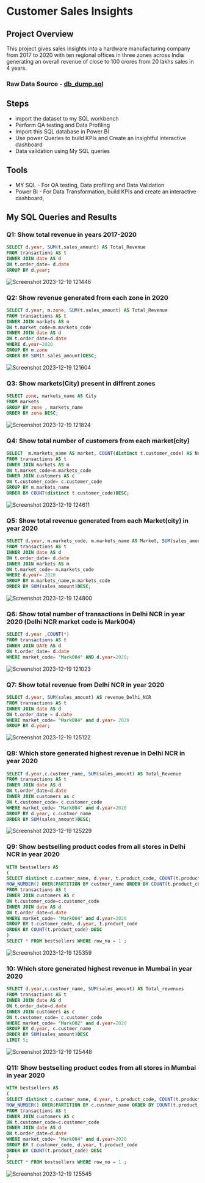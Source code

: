 # Customer Sales Insights

## Project Overview

This project gives sales insights into a hardware manufacturing company from 2017 to 2020 with ten regional offices in three zones across India generating an overall revenue of close to 100 crores from 20 lakhs sales in 4 years.

### Raw Data Source - [db_dump.sql](db_dump.sql)

## Steps

- import the dataset to my SQL workbench
- Perform QA testing and Data Profiling
- Import this SQL database in Power BI
- Use power Queries to build KPIs and Create an insightful interactive dashboard
- Data validation using My SQL queries

## Tools

- MY SQL - For QA testing, Data profiling and Data Validation
- Power BI - For Data Transformation, build KPIs and create an interactive dashboard,

## My SQL Queries and Results



### Q1: Show total revenue in years 2017-2020
```SQL
SELECT d.year, SUM(t.sales_amount) AS Total_Revenue
FROM transactions AS t
INNER JOIN date AS d
ON t.order_date= d.date
GROUP BY d.year;
```
![Screenshot 2023-12-19 121446](https://github.com/SushantKG/Customer-Sales-Insights/assets/152982735/b479441a-fce8-43d6-95ee-13907f2f18e6)




### Q2: Show revenue generated from each zone in 2020
```sql
SELECT d.year, m.zone, SUM(t.sales_amount) AS Total_Revenue
FROM transactions AS t
INNER JOIN markets AS m
ON t.market_code=m.markets_code
INNER JOIN date AS d
ON t.order_date=d.date
WHERE d.year=2020
GROUP BY m.zone
ORDER BY SUM(t.sales_amount)DESC;
```
![Screenshot 2023-12-19 121604](https://github.com/SushantKG/Customer-Sales-Insights/assets/152982735/9ba52e63-a1d8-488d-aa08-30618c24f2ff)


### Q3: Show markets(City) present in diffrent zones
```sql
SELECT zone, markets_name AS City
FROM markets
GROUP BY zone , markets_name
ORDER BY zone DESC;
```

![Screenshot 2023-12-19 121824](https://github.com/SushantKG/Customer-Sales-Insights/assets/152982735/6c339712-d91c-43f0-b85b-c875d458c2e8)



### Q4: Show total number of customers from each market(city)
```sql
SELECT  m.markets_name AS market, COUNT(distinct t.customer_code) AS No_of_Customers
FROM transactions AS t
INNER JOIN markets AS m
ON t.market_code=m.markets_code
INNER JOIN customers AS c
ON t.customer_code= c.customer_code
GROUP BY m.markets_name
ORDER BY COUNT(distinct t.customer_code)DESC;
```
![Screenshot 2023-12-19 124611](https://github.com/SushantKG/Customer-Sales-Insights/assets/152982735/6971223e-0a5c-482c-b474-ec6341d2f62c)



### Q5: Show total revenue generated from each Market(city) in year 2020
```sql
SELECT d.year, m.markets_code, m.markets_name AS Market, SUM(sales_amount) AS Total_Revenue
FROM transactions AS t
INNER JOIN date AS d
ON t.order_date= d.date
INNER JOIN markets AS m
ON t.market_code= m.markets_code
WHERE d.year= 2020
GROUP BY m.markets_name,m.markets_code
ORDER BY SUM(sales_amount)DESC;
```
![Screenshot 2023-12-19 124800](https://github.com/SushantKG/Customer-Sales-Insights/assets/152982735/e3d288eb-9f29-4059-880f-b5ce66b74460)



### Q6: Show total number of transactions in Delhi NCR in year 2020 (Delhi NCR market code is Mark004)
```sql
SELECT d.year ,COUNT(*) 
FROM transactions AS t
INNER JOIN DATE AS d
ON t.order_date= d.date
WHERE market_code= "Mark004" AND d.year=2020;
```
![Screenshot 2023-12-19 121023](https://github.com/SushantKG/Customer-Sales-Insights/assets/152982735/02b3da05-1fdf-444e-9c23-1db53fc8c7c7)



### Q7: Show total revenue from Delhi NCR in year 2020
```sql
SELECT d.year, SUM(sales_amount) AS revenue_Delhi_NCR
FROM transactions AS t
INNER JOIN date AS d
ON t.order_date = d.date
WHERE market_code= "Mark004" and d.year= 2020
GROUP BY d.year;
```
![Screenshot 2023-12-19 125122](https://github.com/SushantKG/Customer-Sales-Insights/assets/152982735/e268cbbb-83c3-4728-b265-67c060a0b458)



### Q8: Which store generated highest revenue in Delhi NCR in year 2020
```sql
SELECT d.year,c.custmer_name, SUM(sales_amount) AS Total_Revenue
FROM transactions AS t
INNER JOIN date AS d
ON t.order_date=d.date
INNER JOIN customers as c
ON t.customer_code= c.customer_code
WHERE market_code= "Mark004" and d.year=2020
GROUP BY d.year, c.custmer_name
ORDER BY SUM(sales_amount)DESC;
```
![Screenshot 2023-12-19 125229](https://github.com/SushantKG/Customer-Sales-Insights/assets/152982735/7f053aa7-667f-401a-879c-9ef93b2cd365)


### Q9: Show bestselling product codes from all stores in Delhi NCR in year 2020
```sql
WITH bestsellers AS
(
SELECT distinct c.custmer_name, d.year, t.product_code, COUNT(t.product_code) AS Total_Sales,
ROW_NUMBER() OVER(PARTITION BY custmer_name ORDER BY COUNT(t.product_code) DESC) AS row_no
FROM transactions AS t
INNER JOIN customers AS c
ON t.customer_code=c.customer_code
INNER JOIN date AS d
ON t.order_date=d.date
WHERE market_code= "Mark004" and d.year=2020
GROUP BY t.customer_code, d.year, t.product_code
ORDER BY COUNT(t.product_code) DESC
)
SELECT * FROM bestsellers WHERE row_no = 1 ;
```
![Screenshot 2023-12-19 125359](https://github.com/SushantKG/Customer-Sales-Insights/assets/152982735/7956caaf-70fa-4e17-9fdf-4442ab6cfdfe)


### 10: Which store generated highest revenue in Mumbai in year 2020 
```sql
SELECT d.year,c.custmer_name, SUM(sales_amount) AS Total_revenues
FROM transactions AS t
INNER JOIN date AS d
ON t.order_date=d.date
INNER JOIN customers as c
ON t.customer_code= c.customer_code
WHERE market_code= "Mark002" and d.year=2020
GROUP BY d.year, c.custmer_name
ORDER BY SUM(sales_amount)DESC
LIMIT 5;
```
![Screenshot 2023-12-19 125448](https://github.com/SushantKG/Customer-Sales-Insights/assets/152982735/5f2c5dbe-13d0-4e2c-b96b-731f2e26d944)


### Q11: Show bestselling product codes from all stores in Mumbai in year 2020 
```sql
WITH bestsellers AS
(
SELECT distinct c.custmer_name, d.year, t.product_code, COUNT(t.product_code) AS Total_sales,
ROW_NUMBER() OVER(PARTITION BY c.custmer_name ORDER BY COUNT(t.product_code) DESC) AS row_no
FROM transactions AS t
INNER JOIN customers AS c
ON t.customer_code=c.customer_code
INNER JOIN date AS d
ON t.order_date=d.date
WHERE market_code= "Mark004" and d.year=2020
GROUP BY t.customer_code, d.year, t.product_code
ORDER BY COUNT(t.product_code) DESC
)
SELECT * FROM bestsellers WHERE row_no = 1 ;
```
![Screenshot 2023-12-19 125545](https://github.com/SushantKG/Customer-Sales-Insights/assets/152982735/0cbfc6a2-c8ef-4365-8b85-e3e0b01314d5)
